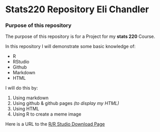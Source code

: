 # Stats220 Repository Eli Chandler
### Purpose of this repository
The purpose of this repository is for a Project for my **stats 220** Course.

In this repository I will demonstrate some basic knowledge of:
* R
* RStudio
* Github
* Markdown
* HTML

I will do this by:
1. Using markdown
2. Using github & github pages *(to display my HTML)*
3. Using HTML
4. Using R to create a meme image

Here is a URL to the [R/R Studio Download Page](https://posit.co/download/rstudio-desktop/)
